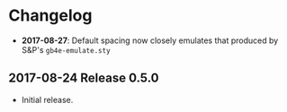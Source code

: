 # Changelog

- **2017-08-27**: Default spacing now closely emulates that produced by 
  S&P's `gb4e-emulate.sty`

## 2017-08-24 Release 0.5.0

- Initial release. 